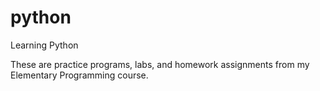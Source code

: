 # python
Learning Python

These are practice programs, labs, and homework assignments from my Elementary Programming course.
